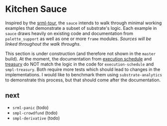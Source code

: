 # Kitchen Sauce

Inspired by the [srml-tour](https://github.com/JoshOrndorff/srml-tour), the `sauce` intends to walk through minimal working examples that demonstrate a subset of substrate's logic. Each example in `sauce` draws heavily on existing code and documentation from `palette_support` as well as one or more `frame` modules. *Sources will be linked throughout the walk throughs.*

This section is under construction (and therefore not shown in the `master` build). At the moment, the documentation from [execution schedule](./loop.md) and [treasury](./treasury) do NOT match the logic in the code for `execution-schedule` and `smpl-treasury`. Both require more tests which should lead to changes in the implementations. I would like to benchmark them using `substrate-analytics` to demonstrate this process, but that should come after the documentation.

## next

* `srml-panic` (todo)
* `smpl-crowdfund` (todo)
* `smpl-derivative` (todo)
